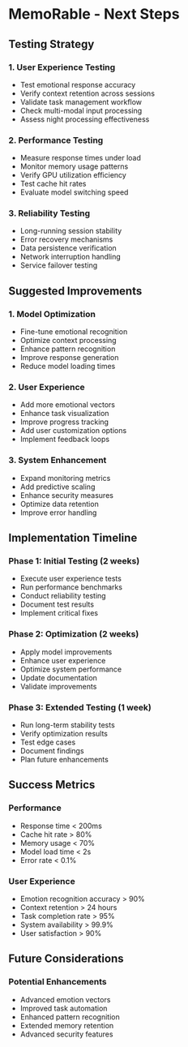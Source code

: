 # MemoRable - Next Steps

## Testing Strategy

### 1. User Experience Testing
- Test emotional response accuracy
- Verify context retention across sessions
- Validate task management workflow
- Check multi-modal input processing
- Assess night processing effectiveness

### 2. Performance Testing
- Measure response times under load
- Monitor memory usage patterns
- Verify GPU utilization efficiency
- Test cache hit rates
- Evaluate model switching speed

### 3. Reliability Testing
- Long-running session stability
- Error recovery mechanisms
- Data persistence verification
- Network interruption handling
- Service failover testing

## Suggested Improvements

### 1. Model Optimization
- Fine-tune emotional recognition
- Optimize context processing
- Enhance pattern recognition
- Improve response generation
- Reduce model loading times

### 2. User Experience
- Add more emotional vectors
- Enhance task visualization
- Improve progress tracking
- Add user customization options
- Implement feedback loops

### 3. System Enhancement
- Expand monitoring metrics
- Add predictive scaling
- Enhance security measures
- Optimize data retention
- Improve error handling

## Implementation Timeline

### Phase 1: Initial Testing (2 weeks)
- Execute user experience tests
- Run performance benchmarks
- Conduct reliability testing
- Document test results
- Implement critical fixes

### Phase 2: Optimization (2 weeks)
- Apply model improvements
- Enhance user experience
- Optimize system performance
- Update documentation
- Validate improvements

### Phase 3: Extended Testing (1 week)
- Run long-term stability tests
- Verify optimization results
- Test edge cases
- Document findings
- Plan future enhancements

## Success Metrics

### Performance
- Response time < 200ms
- Cache hit rate > 80%
- Memory usage < 70%
- Model load time < 2s
- Error rate < 0.1%

### User Experience
- Emotion recognition accuracy > 90%
- Context retention > 24 hours
- Task completion rate > 95%
- System availability > 99.9%
- User satisfaction > 90%

## Future Considerations

### Potential Enhancements
- Advanced emotion vectors
- Improved task automation
- Enhanced pattern recognition
- Extended memory retention
- Advanced security features